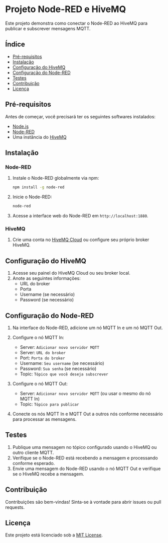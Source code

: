 # Projeto Node-RED e HiveMQ

Este projeto demonstra como conectar o Node-RED ao HiveMQ para publicar e subscrever mensagens MQTT.

## Índice

- [Pré-requisitos](#pré-requisitos)
- [Instalação](#instalação)
- [Configuração do HiveMQ](#configuração-do-hivemq)
- [Configuração do Node-RED](#configuração-do-node-red)
- [Testes](#testes)
- [Contribuição](#contribuição)
- [Licença](#licença)

## Pré-requisitos

Antes de começar, você precisará ter os seguintes softwares instalados:

- [Node.js](https://nodejs.org/)
- [Node-RED](https://nodered.org/)
- Uma instância do [HiveMQ](https://www.hivemq.com/)

## Instalação

### Node-RED

1. Instale o Node-RED globalmente via npm:
    ```sh
    npm install -g node-red
    ```

2. Inicie o Node-RED:
    ```sh
    node-red
    ```

3. Acesse a interface web do Node-RED em `http://localhost:1880`.

### HiveMQ

1. Crie uma conta no [HiveMQ Cloud](https://www.hivemq.com/mqtt-cloud-broker/) ou configure seu próprio broker HiveMQ.

## Configuração do HiveMQ

1. Acesse seu painel do HiveMQ Cloud ou seu broker local.
2. Anote as seguintes informações:
    - URL do broker
    - Porta
    - Username (se necessário)
    - Password (se necessário)

## Configuração do Node-RED

1. Na interface do Node-RED, adicione um nó MQTT In e um nó MQTT Out.
2. Configure o nó MQTT In:
    - Server: `Adicionar novo servidor MQTT`
    - Server: `URL do broker`
    - Port: `Porta do broker`
    - Username: `Seu username` (se necessário)
    - Password: `Sua senha` (se necessário)
    - Topic: `Tópico que você deseja subscrever`

3. Configure o nó MQTT Out:
    - Server: `Adicionar novo servidor MQTT` (ou usar o mesmo do nó MQTT In)
    - Topic: `Tópico para publicar`

4. Conecte os nós MQTT In e MQTT Out a outros nós conforme necessário para processar as mensagens.

## Testes

1. Publique uma mensagem no tópico configurado usando o HiveMQ ou outro cliente MQTT.
2. Verifique se o Node-RED está recebendo a mensagem e processando conforme esperado.
3. Envie uma mensagem do Node-RED usando o nó MQTT Out e verifique se o HiveMQ recebe a mensagem.

## Contribuição

Contribuições são bem-vindas! Sinta-se à vontade para abrir issues ou pull requests.

## Licença

Este projeto está licenciado sob a [MIT License](LICENSE).

